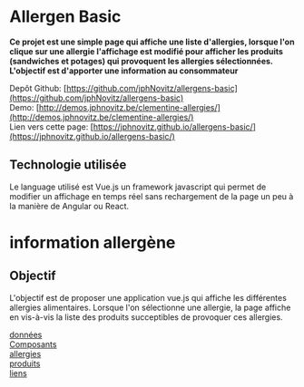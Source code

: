 # Allergen Basic 
**Ce projet est une simple page qui affiche une liste d'allergies, lorsque l'on clique sur une allergie l'affichage est modifié pour afficher les produits (sandwiches et potages) qui provoquent les allergies sélectionnées. L'objectif est d'apporter une information au consommateur**

  
Depôt Github: [https://github.com/jphNovitz/allergens-basic](https://github.com/jphNovitz/allergens-basic)  
Demo: [http://demos.jphnovitz.be/clementine-allergies/](http://demos.jphnovitz.be/clementine-allergies/)  
Lien vers cette page: [https://jphnovitz.github.io/allergens-basic/](https://jphnovitz.github.io/allergens-basic/)  

## Technologie utilisée
Le language utilisé est Vue.js un framework javascript qui permet de modifier un affichage en temps réel sans rechargement de la page un peu à la manière de Angular ou React.



# information allergène

## Objectif
L'objectif est de proposer une application vue.js qui affiche les différentes allergies alimentaires.  Lorsque l'on sélectionne une allergie, la page affiche en vis-à-vis la liste des produits succeptibles de provoquer ces allergies.


[données](donnees.md)  
[Composants](composants.md)   
 [allergies](allergies.md)  
 [produits](produits.md)  
[liens](sources.md)   